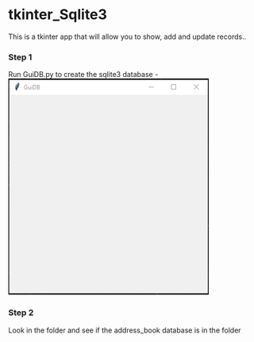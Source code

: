 # tkinter_Sqlite3
This is a tkinter app that will allow you to show, add and update records..
### Step 1
Run GuiDB.py to create the sqlite3 database
-![Screenshot](image/GuiDB.png)

### Step 2
Look in the folder and see if the address_book database is in the folder
